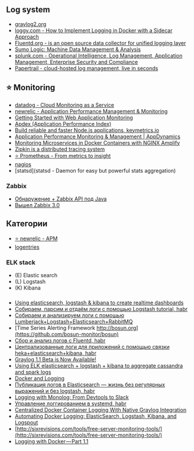 ## Log system
 - [graylog2.org ](https://www.graylog2.org/)
 - [loggy.com - How to Implement Logging in Docker with a Sidecar Approach ](https://www.loggly.com/blog/how-to-implement-logging-in-docker-with-a-sidecar-approach/)
 - [Fluentd.org - is an open source data collector for unified logging layer](http://www.fluentd.org/)
 - [Sumo Logic: Machine Data Management &amp; Analysis](http://www.sumologic.com/)
 - [splunk.com - Operational Intelligence, Log Management, Application Management, Enterprise Security and Compliance](http://www.splunk.com/)
 - [Papertrail - cloud-hosted log management, live in seconds](https://papertrailapp.com/)

## :star: Monitoring
- [datadog - Cloud Monitoring as a Service](https://www.datadoghq.com/)
- [newrelic - Application Performance Management & Monitoring](http://newrelic.com/)
- [Getting Started with Web Application Monitoring](http://www.sitepoint.com/guide-monitoring-web-applications/)
- [Apdex (Application Performance Index)](https://en.wikipedia.org/wiki/Apdex)
- [Build reliable and faster Node.js applications, keymetrics.io](https://keymetrics.io/)
- [Application Performance Monitoring & Management | AppDynamics](https://www.appdynamics.com/)
- [Monitoring Microservices in Docker Containers with NGINX Amplify](https://www.nginx.com/blog/monitoring-microservices-docker-containers-nginx-amplify/)
- [Zipkin is a distributed tracing system](https://github.com/openzipkin/zipkin)
- [:star: Prometheus - From metrics to insight](https://prometheus.io/)
- [nagios](https://www.nagios.org/)
- [statsd](statsd - Daemon for easy but powerful stats aggregation)

### Zabbix
- [Обнаружение + Zabbix API под Java](https://habrahabr.ru/company/at_consulting/blog/277027/)
- [Вышел Zabbix 3.0](https://habrahabr.ru/company/zabbix/blog/277265/)

## Категории
- [:star: newrelic - APM](https://github.com/NBakaev/awesome/blob/master/docs/logging/newrelic/newrelic.md)   
- [logentries](https://github.com/NBakaev/awesome/blob/master/docs/logging/logentries/README.md)   

### ELK stack
 - (E) Elastic search
 - (L) Logstash
 - (K) Kibana

#####
 - [Using elasticsearch, logstash & kibana to create realtime dashboards](https://speakerdeck.com/elasticsearch/using-elasticsearch-logstash-and-kibana-to-create-realtime-dashboards)
 - [Собираем, парсим и отдаём логи с помощью Logstash tutorial, habr](http://habrahabr.ru/post/165059/)
 - [Собираем и анализируем логи с помощью Lumberjack+Logstash+Elasticsearch+RabbitMQ](http://habrahabr.ru/company/maxifier/blog/216201/)
 - [Time Series Alerting Framework http://bosun.org](https://github.com/bosun-monitor/bosun)
 - [Сбор и анализ логов с Fluentd, habr](http://habrahabr.ru/company/selectel/blog/250969/)
 - [Централизованные логи для приложений с помощью связки heka+elasticsearch+kibana, habr](http://habrahabr.ru/post/250803/)
 - [Graylog 1.1 Beta is Now Available!](https://www.graylog.org/graylog-1-1-beta-is-now-available/)   
 - [Using ELK elasticsearch + logstash + kibana to aggregate cassandra and spark logs](http://www.javacodegeeks.com/2015/06/using-elk-elasticsearch-logstash-kibana-to-aggregate-cassandra-and-spark-logs.html)
 - [Docker and Logging](http://www.linux.com/news/enterprise/systems-management/851727-docker-and-logging)
 - [Публикация логов в Elasticsearch — жизнь без регулярных выражений и без logstash, habr](http://habrahabr.ru/post/267009/)
 - [Logging with Monolog: From Devtools to Slack](http://www.sitepoint.com/logging-with-monolog-from-devtools-to-slack/)
 - [Управление логгированием в systemd, habr](http://habrahabr.ru/company/selectel/blog/264731/)
 - [Centralized Docker Container Logging With Native Graylog Integration](https://www.graylog.org/centralize-your-docker-container-logging-with-graylog-native-integration/)
 - [Automating Docker Logging: ElasticSearch, Logstash, Kibana, and Logspout](http://nathanleclaire.com/blog/2015/04/27/automating-docker-logging-elasticsearch-logstash-kibana-and-logspout/)
 - [http://sixrevisions.com/tools/free-server-monitoring-tools/](http://sixrevisions.com/tools/free-server-monitoring-tools/)
 - [Logging with Docker — Part 1.1](https://medium.com/@yoanis_gil/logging-with-docker-part-1-1-965cb5e17165#.rs6ivrqlk)
